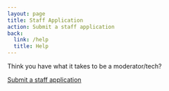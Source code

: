 ```yaml
---
layout: page
title: Staff Application
action: Submit a staff application
back:
  link: /help
  title: Help
---
```


Think you have what it takes to be a moderator/tech? 

<a href="https://docs.google.com/forms/d/e/1FAIpQLSeCnbIeiE9JY5ZXSbC8-PcuBqHPLO4zc9F0klHfA7H6_N4CkA/viewform" class="action">Submit a staff application</a>